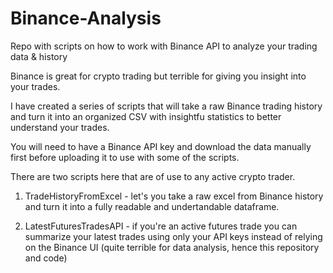 # Binance-Analysis
Repo with scripts on how to work with Binance API to analyze your trading data &amp; history 

Binance is great for crypto trading but terrible for giving you insight into your trades.

I have created a series of scripts that will take a raw Binance trading history and turn it into an organized CSV with insightfu statistics to better understand your trades.

You will need to have a Binance API key and download the data manually first before uploading it to use with some of the scripts. 

There are two scripts here that are of use to any active crypto trader.

1. TradeHistoryFromExcel - let's you take a raw excel from Binance history and turn it into a fully readable and undertandable dataframe. 

2. LatestFuturesTradesAPI - if you're an active futures trade you can summarize your latest trades using only your API keys instead of relying on the Binance UI (quite terrible for data analysis, hence this repository and code) 
